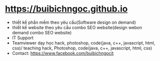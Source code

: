 # https://buibichngoc.github.io
- thiết kế phần mềm theo yêu cầu(Software design on demand)
- thiết kế website theo yêu cầu combo SEO website(design webon demand combo SEO website)
- IT Support
- Teamviewer dạy học hack, photoshop, code(java, c++, javascript, html, css)/ teaching hack, Photoshop, code(java, c++, javascript, html, css)
- Contact: https://www.facebook.com/buibichngocit
